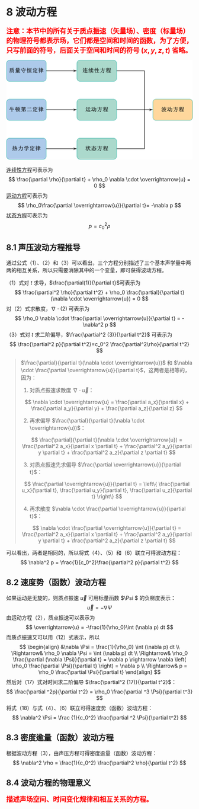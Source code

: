 # 8 波动方程

<font color="red" size=4>**注意：本节中的所有关于质点振速（矢量场）、密度（标量场）的物理符号都表示场，它们都是空间和时间的函数，为了方便，只写前面的符号，后面关于空间和时间的符号 $(x, y, z, t)$ 省略。**</font>

![运动方程](../resources/Chapter1-声学基础/波动方程.jpg)

[连续性方程](./5-连续性方程.md)可表示为
$$
\frac{\partial \rho}{\partial t} + \rho_0 \nabla \cdot \overrightarrow{u} = 0
$$
[运动方程](./6-运动方程.md)可表示为
$$
\rho_0\frac{\partial \overrightarrow{u}}{\partial t}= -\nabla p
$$
[状态方程](./7-状态方程.md)可表示为
$$
p = c_0^2 \rho
$$

## 8.1 声压波动方程推导

通过公式（1）、（2）和（3）可以看出，三个方程分别描述了三个基本声学量中两两的相互关系，所以只需要消除其中的一个变量，即可获得波动方程。



（1）式对 $t$ 求导，$\frac{\partial(1)}{\partial t}$可表示为
$$
\frac{\partial^2 \rho}{\partial t^2} + \rho_0 \frac{\partial}{\partial t}(\nabla \cdot \overrightarrow{u}) = 0
$$
对（2）式求散度，$\nabla \cdot (2)$ 可表示为
$$
\rho_0 \nabla \cdot \frac{\partial \overrightarrow{u}}{\partial t} = -\nabla^2 p
$$
（3）式对 $t$ 求二阶偏导，$\frac{\partial^2 (3)}{\partial t^2}$ 可表示为
$$
\frac{\partial^2 p}{\partial t^2}=c_0^2 \frac{\partial^2\rho}{\partial t^2}
$$

>$\frac{\partial}{\partial t}(\nabla \cdot \overrightarrow{u})$ 和 $\nabla \cdot \frac{\partial \overrightarrow{u}}{\partial t}$，这两者是相等的，因为：
>
>1. 对质点振速求散度 $\nabla \cdot \overrightarrow{u}$：
>
>$$
>\nabla \cdot \overrightarrow{u} = \frac{\partial a_x}{\partial x} + \frac{\partial a_y}{\partial y} + \frac{\partial a_z}{\partial z}
>$$
>
>2. 再求偏导 $\frac{\partial}{\partial t}(\nabla \cdot \overrightarrow{u})$：
>
>$$
>\frac{\partial}{\partial t}(\nabla \cdot \overrightarrow{u}) = \frac{\partial^2 a_x}{\partial x \partial t} + \frac{\partial^2 a_y}{\partial y \partial t} + \frac{\partial^2 a_z}{\partial z \partial t}
>$$
>
>3. 对质点振速先求偏导 $\frac{\partial \overrightarrow{u}}{\partial t}$：
>
>$$
>\frac{\partial \overrightarrow{u}}{\partial t} = \left\{ \frac{\partial u_x}{\partial t}, \frac{\partial u_y}{\partial t}, \frac{\partial u_z}{\partial t} \right\}
>$$
>
>4. 再求散度 $\nabla \cdot \frac{\partial \overrightarrow{u}}{\partial t}$：
>
>$$
>\nabla \cdot \frac{\partial \overrightarrow{u}}{\partial t} = \frac{\partial^2 a_x}{\partial x \partial t} + \frac{\partial^2 a_y}{\partial y \partial t} + \frac{\partial^2 a_z}{\partial z \partial t}
>$$

可以看出，两者是相同的，所以将式（4）、（5）和（6）联立可得波动方程：
$$
\nabla^2 p = \frac{1}{c_0^2}\frac{\partial^2 p}{\partial t^2}
$$

## 8.2 速度势（函数）波动方程

如果运动是无旋的，则质点振速 $\overrightarrow{u}$ 可用标量函数 $\Psi $ 的负梯度表示：
$$
\overrightarrow{u} = -\nabla\Psi
$$
 由运动方程（2），质点振速可以表示为
$$
\overrightarrow{u} = -\frac{1}{\rho_0}\int (\nabla p) dt
$$
而质点振速又可以用（12）式表示，所以
$$
\begin{align}
&\nabla \Psi = \frac{1}{\rho_0} \int (\nabla p) dt \\
\Rightarrow& \rho_0 \nabla \Psi = \int (\nabla p) dt \\
\Rightarrow& \rho_0 \frac{\partial (\nabla \Psi)}{\partial t} = \nabla p \rightarrow \nabla \left( \rho_0 \frac{\partial \Psi}{\partial t} \right) = \nabla p \\
\Rightarrow& p = \rho_0 \frac{\partial \Psi}{\partial t}
\end{align}
$$
然后对（17）式对时间求二阶偏导 $\frac{\partial^2 (17)}{\partial t^2}$：
$$
\frac{\partial ^2p}{\partial t^2} = \rho_0 \frac{\partial ^3 \Psi}{\partial t^3}
$$
将式（18）与式（4）、（6）联立可得速度势（函数）波动方程：
$$
\nabla^2 \Psi = \frac {1}{c_0^2} \frac{\partial ^2 \Psi}{\partial t^2}
$$

## 8.3 密度逾量（函数）波动方程

根据波动方程（3），由声压方程可得密度逾量（函数）波动方程：
$$
\nabla^2 \rho = \frac{1}{c_0^2} \frac{\partial^2 \rho}{\partial t^2}
$$

## 8.4 波动方程的物理意义

<font color="red" size=4>**描述声场空间、时间变化规律和相互关系的方程。**</font>